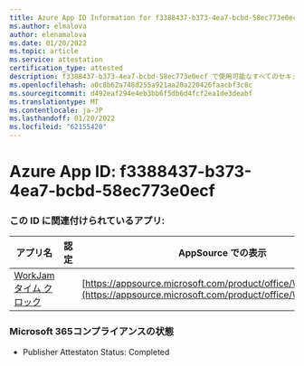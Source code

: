```yaml
---
title: Azure App ID Information for f3388437-b373-4ea7-bcbd-58ec773e0ecf
ms.author: elmalova
author: elenamalova
ms.date: 01/20/2022
ms.topic: article
ms.service: attestation
certification_type: attested
description: f3388437-b373-4ea7-bcbd-58ec773e0ecf で使用可能なすべてのセキュリティおよびコンプライアンス情報。
ms.openlocfilehash: a0c8b62a748d255a921aa20a220426faacbf3c8c
ms.sourcegitcommit: d492eaf294e4eb3bb6f5db6d4fcf2ea1de3deabf
ms.translationtype: MT
ms.contentlocale: ja-JP
ms.lasthandoff: 01/20/2022
ms.locfileid: "62155420"
---
```

# <a name="azure-app-id-f3388437-b373-4ea7-bcbd-58ec773e0ecf"></a>Azure App ID: f3388437-b373-4ea7-bcbd-58ec773e0ecf


### <a name="apps-associated-with-this-id"></a>この ID に関連付けられているアプリ:
| **アプリ名** | **認定** | **AppSource での表示** |
|--------------|---------------|-----------------------|
| [WorkJam タイム クロック](https://docs.microsoft.com/microsoft-365-app-certification/forward/WA200003620) |  | [https://appsource.microsoft.com/product/office/WA200003620](https://appsource.microsoft.com/product/office/WA200003620) |

### <a name="microsoft-365-app-compliance-status"></a>Microsoft 365コンプライアンスの状態
- Publisher Attestaton Status: Completed
